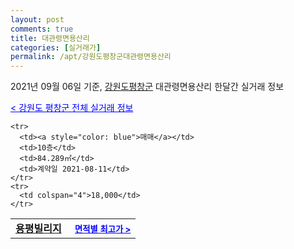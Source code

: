 ```yaml
---
layout: post
comments: true
title: 대관령면용산리
categories: [실거래가]
permalink: /apt/강원도평창군대관령면용산리
---
```


2021년 09월 06일 기준, <a href="/apt/강원도평창군">강원도평창군</a> 대관령면용산리 한달간 실거래 정보

<a style="color: blue;" href="/apt/강원도평창군">< 강원도 평창군 전체 실거래 정보</a>
<!---- start ---->
<table>
  <tr>
    <td colspan="4" style="font-weight: bold;"><a href="/apt/강원도평창군대관령면용산리용평빌리지">용평빌리지</a> &nbsp;&nbsp;&nbsp; <a style="color: blue; font-size: smaller;" href="/apt/강원도평창군대관령면용산리용평빌리지">면적별 최고가 ></a></td>
  </tr>
    
    <tr>
      <td><a style="color: blue">매매</a></td>
      <td>10층</td>
      <td>84.289㎡</td>
      <td>계약일 2021-08-11</td>
    </tr>
    <tr>
      <td colspan="4">18,000</td>
    </tr>
      
</table>
<!---- end ---->
    